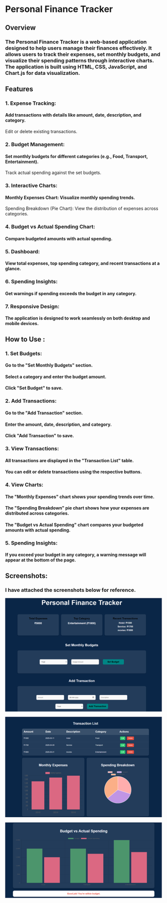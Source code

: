 # Personal Finance Tracker

## Overview
###    The Personal Finance Tracker is a web-based application designed to help users manage their finances effectively. It allows users to track their expenses, set monthly budgets, and visualize their spending patterns through interactive charts. The application is built using HTML, CSS, JavaScript, and Chart.js for data visualization.

## Features 

###  1. Expense Tracking:

#### Add transactions with details like amount, date, description, and category.
  Edit or delete existing transactions.

### 2. Budget Management:

#### Set monthly budgets for different categories (e.g., Food, Transport, Entertainment).
Track actual spending against the set budgets.

### 3. Interactive Charts:

#### Monthly Expenses Chart: Visualize monthly spending trends.
Spending Breakdown (Pie Chart): View the distribution of expenses across categories.

### 4. Budget vs Actual Spending Chart: 

#### Compare budgeted amounts with actual spending.

### 5. Dashboard:

#### View total expenses, top spending category, and recent transactions at a glance.

### 6. Spending Insights:

#### Get warnings if spending exceeds the budget in any category.

### 7. Responsive Design:

#### The application is designed to work seamlessly on both desktop and mobile devices.

## How to Use :

### 1. Set Budgets:

#### Go to the "Set Monthly Budgets" section.
#### Select a category and enter the budget amount.
#### Click "Set Budget" to save.

### 2. Add Transactions:

#### Go to the "Add Transaction" section.
#### Enter the amount, date, description, and category.
#### Click "Add Transaction" to save.

### 3. View Transactions:

#### All transactions are displayed in the "Transaction List" table.
#### You can edit or delete transactions using the respective buttons.

### 4. View Charts:

#### The "Monthly Expenses" chart shows your spending trends over time.
#### The "Spending Breakdown" pie chart shows how your expenses are distributed across categories.
#### The "Budget vs Actual Spending" chart compares your budgeted amounts with actual spending.

### 5. Spending Insights:

#### If you exceed your budget in any category, a warning message will appear at the bottom of the page.


## Screenshots:
### I have attached the screenshots below for reference.


![Alt Text](img1.png)

![Alt Text](img2.png)

![Alt Text](img3.png)


